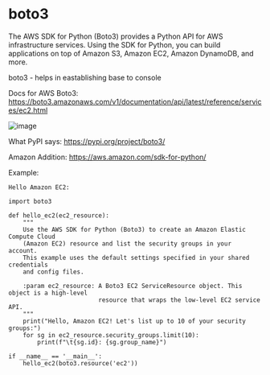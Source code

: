 # boto3

The AWS SDK for Python (Boto3) provides a Python API for AWS infrastructure services. Using the SDK for Python, you can build applications on top of Amazon S3, Amazon EC2, Amazon DynamoDB, and more.


boto3 - helps in eastablishing base to console

Docs for AWS Boto3: https://boto3.amazonaws.com/v1/documentation/api/latest/reference/services/ec2.html

![image](https://github.com/TauqeerAhmad5201/boto3/assets/68806440/31577862-b23a-4cae-a741-fec23027fe13)

What PyPI says: 
https://pypi.org/project/boto3/

Amazon Addition: 
https://aws.amazon.com/sdk-for-python/

Example:

```
Hello Amazon EC2: 

import boto3

def hello_ec2(ec2_resource):
    """
    Use the AWS SDK for Python (Boto3) to create an Amazon Elastic Compute Cloud
    (Amazon EC2) resource and list the security groups in your account.
    This example uses the default settings specified in your shared credentials
    and config files.

    :param ec2_resource: A Boto3 EC2 ServiceResource object. This object is a high-level
                         resource that wraps the low-level EC2 service API.
    """
    print("Hello, Amazon EC2! Let's list up to 10 of your security groups:")
    for sg in ec2_resource.security_groups.limit(10):
        print(f"\t{sg.id}: {sg.group_name}")

if __name__ == '__main__':
    hello_ec2(boto3.resource('ec2'))
```

